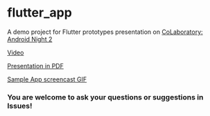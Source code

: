 # flutter_app

A demo project for Flutter prototypes presentation on [CoLaboratory: Android Night 2](https://careers.kaspersky.ru/events/colaboratory-android-night-2-bumblebee/)

[Video](https://www.youtube.com/watch?v=NjDC2DXh34c)

[Presentation in PDF](Flutter_Prototypes.pdf)

[Sample App screencast GIF](Fluber.gif)

### You are welcome to ask your questions or suggestions in Issues!
